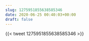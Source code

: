 ```yaml
---
slug: 1275951855638585346
date: 2020-06-25 00:40:03+00:00
draft: false
---
```


{{< tweet 1275951855638585346 >}}
